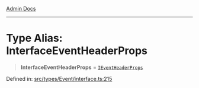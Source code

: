 [Admin Docs](/)

***

# Type Alias: InterfaceEventHeaderProps

> **InterfaceEventHeaderProps** = [`IEventHeaderProps`](../interfaces/IEventHeaderProps.md)

Defined in: [src/types/Event/interface.ts:215](https://github.com/PalisadoesFoundation/talawa-admin/blob/main/src/types/Event/interface.ts#L215)
